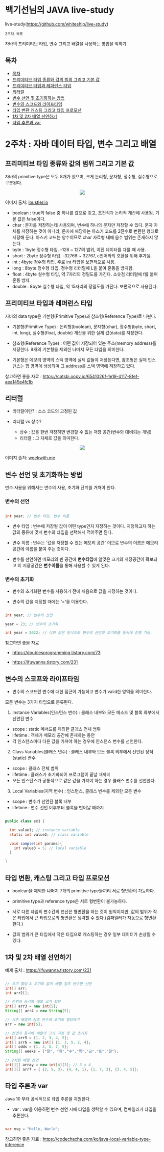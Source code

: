 # 백기선님의 JAVA live-study

live-study(https://github.com/whiteship/live-study)

`2주차 목표`

자바의 프리미티브 타입, 변수 그리고 배열을 사용하는 방법을 익히기

## 목차
<!-- TOC -->


- [목차](#목차)
- [프리미티브 타입 종류와 값의 범위 그리고 기본 값](#프리미티브-타입-종류와-값의-범위-그리고-기본-값)
- [프리미티브 타입과 레퍼런스 타입](#프리미티브-타입과-레퍼런스-타입)
- [리터럴](#리터럴)
- [변수 선언 및 초기화하는 방법](#변수-선언-및-초기화하는-방법)
- [변수의 스코프와 라이프타임](#변수의-스코프와-라이프타임)
- [타입 변환 캐스팅 그리고 타입 프로모션](#타입-변환-캐스팅-그리고-타입-프로모션)
- [1차 및 2차 배열 선언하기](#1차-및-2차-배열-선언하기)
- [타입 추론과 var](#타입-추론과-var)  

# 2주차 : 자바 데이터 타입, 변수 그리고 배열

## 프리미티브 타입 종류와 값의 범위 그리고 기본 값

<!-- 텍스트 입력하기 -->

자바의 primitive type은 모두 8개가 있으며, 크게 논리형, 문자형, 정수형, 실수형으로 구분된다.

<p align="center">
  <img src="../../assets/live-study_week2_01.png?raw=true">
</p>

이미지 출처:
[loustler.io](https://loustler.io/languages/Java-primitive-type)

* boolean : true와 false 중 하나를 값으로 갖고, 조건식과 논리적 계산에 사용됨. 기본 값은 false이다.
* char : 문자를 저장하는데 사용되며, 변수에 하나의 문자만 저장할 수 있다.
문자 자체를 저장하는 것이 아니라, 문자에 해당하는 아스키 코드를 2진수로 변환한 형태로 저장해 둔다. 아스키 코드는 양수이므로 char 자료형 내에 음수 범위는 존재하지 않는다.
* byte : 1byte 정수형 타입. -128 ~ 127의 범위, 이진 데이터를 다룰 때 사용.
* short : 2byte 정수형 타입. -32768 ~ 32767, c언어와의 호환을 위해 추가됨.
* int : 4byte 정수형 타입. 주로 int 타입을 보편적으로 사용.
* long : 8byte 정수형 타입. 정수형 리터럴에 L을 붙여 혼동을 방지함.
* float : 4byte 실수형 타입, 약 7자리의 정밀도를 가진다. 소숫점 리터럴에 f를 붙여 혼동 방지.
* double : 8byte 실수형 타입, 약 15자리의 정밀도를 가진다. 보편적으로 사용된다.  


## 프리미티브 타입과 레퍼런스 타입

자바의 data type은 기본형(Primitive Type)과 참조형(Reference Type)로 나뉜다.

* 기본형(Primitive Type) : 논리형(boolean), 문자형(char), 정수형(byte, short, int, long), 실수형(float, double) 계산을 위한 실제 값(data)를 저장한다.  

* 참조형(Reference Type) : 어떤 값이 저장되어 있는 주소(memory address)를 저장한다. 8개의 기본형을 제외한 나머지 모든 타입을 의미한다.

* 기본형은 메모리 영역의 스택 영역에 실제 값들이 저장된다면, 참조형은 실제 인스턴스는 힙 영역에 생성되며 그 address를 스택 영역에 저장하고 있다.

참고하면 좋을 자료 : https://catsbi.oopy.io/6541026f-1e19-4117-8fef-aea145e4fc1b

## 리터럴

* 리터럴이란? : 소스 코드의 고정된 값

* 리터럴 vs 상수?

  * 상수 : 값을 한번 저장하면 변경할 수 없는 저장 공간(변수와 대비되는 개념)
  * 리터럴 : 그 자체로 값을 의미한다.

<p align="center">
  <img src="../../assets/live-study_week2_02.jpg?raw=true">
</p>

이미지 출처:
[weekwith.me](https://www.weekwith.me/devlog/java/live-study/chapter-02/)

## 변수 선언 및 초기화하는 방법

변수 사용을 위해서는 변수의 사용, 초기화 단계를 거쳐야 한다.

### 변수의 선언

~~~java

int year; // 변수 타입, 변수 이름

~~~

* 변수 타입 : 변수에 저장될 값이 어떤 type인지 지정하는 것이다. 지정하고자 하는 값의 종류에 맞게 변수의 타입을 선택해서 적어주면 된다.  

* 변수 이름 : 변수는 '값을 저장할 수 있는 메모리 공간' 이므로 변수의 이름은 메모리 공간에 이름을 붙여 주는 것이다.

* 변수를 선언하면 메모리의 빈 공간에 **변수타입**에 알맞은 크기의 저장공간이 확보되고 이 저장공간은 **변수이름**을 통해 사용할 수 있게 된다.


### 변수의 초기화

* 변수의 초기화란 변수를 사용하기 전에 처음으로 값을 지정하는 것이다.

* 변수의 값을 지정할 때에는 '='을 이용한다. 

~~~java

int year; // 변수의 선언

year = 23; // 변수의 초기화

int year = 2022; // 이와 같은 방식으로 변수의 선언과 초기화를 동시에 진행 가능.


~~~

참고하면 좋을 자료 

* https://doublesprogramming.tistory.com/73

* https://ifuwanna.tistory.com/231


## 변수의 스코프와 라이프타임

* 변수의 스코프란 변수에 대한 접근이 가능하고 변수가 valid한 영역을 의미한다.

모든 변수는 3가지 타입으로 분류된다.

1. Instance Variables(인스턴스 변수) : 클래스 내부와 모든 메소드 및 블록 외부에서 선언된 변수

  * scope : static 메서드를 제외한 클래스 전체 범위
  * lifetime : 객체가 메모리 공간에 존재하는 동안
  * 각 인스턴스마다 다른 값을 가져야 하는 경우에 인스턴스 변수를 선언한다.

2. Class Variables(클래스 변수) : 클래스 내부와 모든 블록 외부에서 선언된 정적(static) 변수

  * scope : 클래스 전체 범위
  * lifetime : 클래스가 초기화되어 프로그램이 끝날 때까지
  * 모든 인스턴스가 공통적으로 같은 값을 가져야 하는 경우 클래스 변수를 선언한다.

3. Local Variables(지역 변수) : 인스턴스, 클래스 변수를 제외한 모든 변수

  * scope : 변수가 선언된 블록 내부
  * lifetime : 변수 선언 이후부터 블록을 벗어날 때까지


~~~java

public class ex1 {

  int value1; // instance variable
  static int value2; // class variable

  void sample(int params){
    int value3 = 5; // local variable
  }

}

~~~

## 타입 변환, 캐스팅 그리고 타입 프로모션

* boolean을 제외한 나머지 7개의 primitive type들끼리 서로 형변환이 가능하다.  

* primitive type과 reference type은 서로 형변환이 불가능하다.  

* 서로 다른 타입의 변수간의 연산은 형변환을 하는 것이 원칙이지만,
값의 범위가 작은 타입에서 큰 타입으로의 형변환은 생략할 수 있다.(컴파일러가 자동으로 형변환한다.)  

* 값의 범위가 큰 타입에서 작은 타입으로 캐스팅하는 경우 일부 데이터가 손상될 수 있다.


## 1차 및 2차 배열 선언하기

예제 출처 : https://ifuwanna.tistory.com/231

~~~java

// 크기 할당 & 초기화 없이 배열 참조 변수만 선언
int[] arr;
int arr2[];

// 선언과 동시에 배열 크기 할당
int[] arr3 = new int[5];
String[] arr4 = new String[5];

// 기존 배열의 참조 변수에 초기화 할당하기
arr = new int[5];

// 선언과 동시에 배열의 크기 지정 및 값 초기화
int[] arr5 = {1, 2, 3, 4, 5};
int[] arr6 = new int[] {1, 3, 5, 2, 4};
int[] odds = {1, 3, 5, 7, 9};
String[] weeks = {"월", "화","수","목","금","토","일"};

// 2차원 배열 선언
int[][] array = new int[4][3]; // 3 x 4
int[][] arr7 = { {2, 5, 3}, {4, 4, 1}, {1, 7, 3}, {3, 4, 5}};

~~~

## 타입 추론과 var

Java 10 부터 공식적으로 타입 추론을 지원한다.

* var : var을 이용하면 변수 선언 시에 타입을 생략할 수 있으며, 컴파일러가 타입을 추론한다.

~~~java

var msg = "Hello, World";

~~~

참고하면 좋은 자료 : https://codechacha.com/ko/java-local-variable-type-inference
